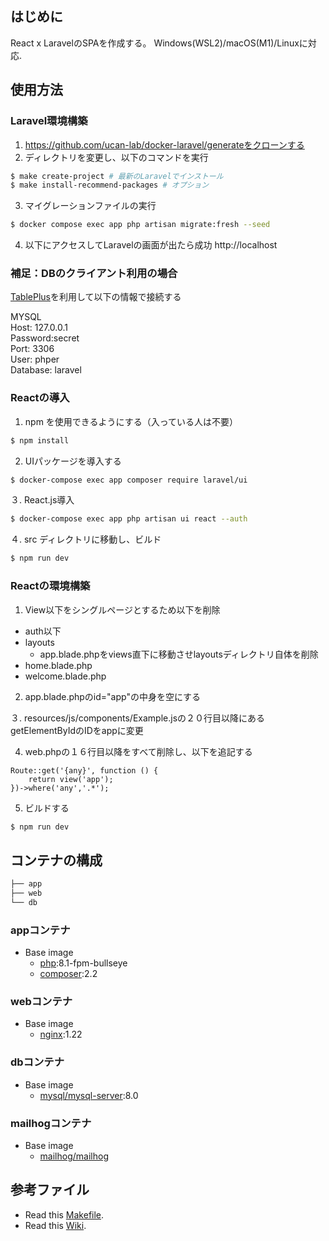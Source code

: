 ## はじめに
React x LaravelのSPAを作成する。
Windows(WSL2)/macOS(M1)/Linuxに対応.

## 使用方法

### Laravel環境構築
1. https://github.com/ucan-lab/docker-laravel/generateをクローンする 
2. ディレクトリを変更し、以下のコマンドを実行


```bash
$ make create-project # 最新のLaravelでインストール
$ make install-recommend-packages # オプション
```
3. マイグレーションファイルの実行

```bash
$ docker compose exec app php artisan migrate:fresh --seed
```

4. 以下にアクセスしてLaravelの画面が出たら成功
http://localhost

### 補足：DBのクライアント利用の場合
[TablePlus](https://tableplus.com/)を利用して以下の情報で接続する

MYSQL <br>
Host: 127.0.0.1 <br>
Password:secret <br>
Port: 3306 <br>
User: phper <br>
Database: laravel <br>

### Reactの導入
1. npm を使用できるようにする（入っている人は不要）
```bash
$ npm install
```
2. UIパッケージを導入する
```bash
$ docker-compose exec app composer require laravel/ui
```
３. React.js導入
```bash
$ docker-compose exec app php artisan ui react --auth
```

４. src ディレクトリに移動し、ビルド
```bash
$ npm run dev
```

### Reactの環境構築
1. View以下をシングルページとするため以下を削除

- auth以下
- layouts
  - app.blade.phpをviews直下に移動させlayoutsディレクトリ自体を削除
- home.blade.php
- welcome.blade.php

2. app.blade.phpのid="app"の中身を空にする

３. resources/js/components/Example.jsの２０行目以降にあるgetElementByIdのIDをappに変更

4. web.phpの１６行目以降をすべて削除し、以下を追記する

```
Route::get('{any}', function () {
    return view('app');
})->where('any','.*');
```

5. ビルドする
```bash
$ npm run dev
```

## コンテナの構成

```bash
├── app
├── web
└── db
```
### appコンテナ

- Base image
  - [php](https://hub.docker.com/_/php):8.1-fpm-bullseye
  - [composer](https://hub.docker.com/_/composer):2.2

### webコンテナ

- Base image
  - [nginx](https://hub.docker.com/_/nginx):1.22

### dbコンテナ

- Base image
  - [mysql/mysql-server](https://hub.docker.com/r/mysql/mysql-server):8.0

### mailhogコンテナ

- Base image
  - [mailhog/mailhog](https://hub.docker.com/r/mailhog/mailhog)
  
## 参考ファイル
- Read this [Makefile](https://github.com/ucan-lab/docker-laravel/blob/main/Makefile).
- Read this [Wiki](https://github.com/ucan-lab/docker-laravel/wiki).
